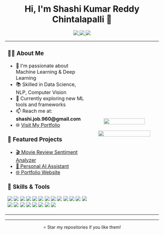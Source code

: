 <h1 align="center">Hi, I'm Shashi Kumar Reddy Chintalapalli 👋</h1>

<p align="center">
  <a href="mailto:shashi.chintalapalli@gmail.com">
    <img src="https://img.shields.io/badge/Gmail-D14836?style=for-the-badge&logo=gmail&logoColor=white" />
  </a>
  <a href="https://www.linkedin.com/in/shashi-chintalapalli/">
    <img src="https://img.shields.io/badge/LinkedIn-0077B5?style=for-the-badge&logo=linkedin&logoColor=white" />
  </a>
  <a href="https://shashi-chintalapalli.github.io/">
    <img src="https://img.shields.io/badge/Portfolio-181717?style=for-the-badge&logo=githubpages&logoColor=white" />
  </a>
</p>

<table>
  <tr>
    <td width="55%">
      <h3>👨‍💻 About Me</h3>
      <ul>
        <li>🧠 I'm passionate about Machine Learning & Deep Learning</li>
        <li>📚 Skilled in Data Science, NLP, Computer Vision</li>
        <li>🚀 Currently exploring new ML tools and frameworks</li>
        <li>📫 Reach me at: <b>shashi.job.960@gmail.com</b></li>
        <li>🌐 <a href="https://shashi-chintalapalli.github.io/">Visit My Portfolio</a></li>
      </ul>
      <h3>🚀 Featured Projects</h3>
      <ul>
        <li><a href="https://movie-review-sentiment-analyzer-f864.onrender.com/">🎬 Movie Review Sentiment Analyzer</a></li>
        <li><a href="https://personal-ai-assistant-7m7l.onrender.com/">🧠 Personal AI Assistant</a></li>
        <li><a href="https://shashi-chintalapalli.github.io/">🌐 Portfolio Website</a></li>
      </ul>
      <h3>🧠 Skills & Tools</h3>
      <p>
        <img src="https://img.shields.io/badge/Python-3776AB?style=flat&logo=python&logoColor=white" />
        <img src="https://img.shields.io/badge/TensorFlow-FF6F00?style=flat&logo=tensorflow&logoColor=white" />
        <img src="https://img.shields.io/badge/PyTorch-EE4C2C?style=flat&logo=pytorch&logoColor=white" />
        <img src="https://img.shields.io/badge/Scikit--Learn-F7931E?style=flat&logo=scikit-learn&logoColor=white" />
        <img src="https://img.shields.io/badge/OpenCV-5C3EE8?style=flat&logo=opencv&logoColor=white" />
        <img src="https://img.shields.io/badge/Numpy-013243?style=flat&logo=numpy&logoColor=white" />
        <img src="https://img.shields.io/badge/Pandas-150458?style=flat&logo=pandas&logoColor=white" />
        <img src="https://img.shields.io/badge/Matplotlib-11557C?style=flat&logo=matplotlib&logoColor=white" />
        <img src="https://img.shields.io/badge/PowerBI-F2C811?style=flat&logo=powerbi&logoColor=black" />
        <img src="https://img.shields.io/badge/MySQL-005C84?style=flat&logo=mysql&logoColor=white" />
        <img src="https://img.shields.io/badge/Flask-000000?style=flat&logo=flask&logoColor=white" />
        <img src="https://img.shields.io/badge/FastAPI-005571?style=flat&logo=fastapi&logoColor=white" />
        <img src="https://img.shields.io/badge/HTML5-E34F26?style=flat&logo=html5&logoColor=white" />
        <img src="https://img.shields.io/badge/CSS3-1572B6?style=flat&logo=css3&logoColor=white" />
        <img src="https://img.shields.io/badge/Docker-2496ED?style=flat&logo=docker&logoColor=white" />
        <img src="https://img.shields.io/badge/AWS-232F3E?style=flat&logo=amazonaws&logoColor=white" />
        <img src="https://img.shields.io/badge/Git-F05032?style=flat&logo=git&logoColor=white" />
        <img src="https://img.shields.io/badge/GitHub-181717?style=flat&logo=github&logoColor=white" />
        <img src="https://img.shields.io/badge/CI/CD-0A0A0A?style=flat&logo=githubactions&logoColor=white" />
        <img src="https://img.shields.io/badge/Google Colab-F9AB00?style=flat&logo=googlecolab&logoColor=black" />
        <img src="https://img.shields.io/badge/Jupyter-F37626?style=flat&logo=jupyter&logoColor=white" />
      </p>
    </td>
    <td width="45%" align="center">
      <img src="https://raw.githubusercontent.com/saadeghi/files/main/ml-illustration.png" width="80%" />
      <br><br>
      <img src="https://github-readme-stats.vercel.app/api?username=shashi-chintalapalli&show_icons=true&theme=dark" width="90%" />
    </td>
  </tr>
</table>

---

<p align="center">⭐ Star my repositories if you like them!</p>
